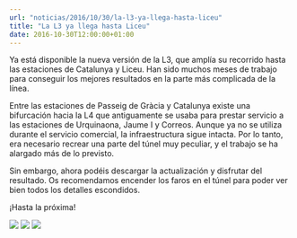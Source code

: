 ```yaml
---
url: "noticias/2016/10/30/la-l3-ya-llega-hasta-liceu"
title: "La L3 ya llega hasta Liceu"
date: 2016-10-30T12:00:00+01:00
---
```

Ya está disponible la nueva versión de la L3, que amplía su recorrido hasta las estaciones de Catalunya y Liceu. Han sido muchos meses de trabajo para conseguir los mejores resultados en la parte más complicada de la línea.

Entre las estaciones de Passeig de Gràcia y Catalunya existe una bifurcación hacia la L4 que antiguamente se usaba para prestar servicio a las estaciones de Urquinaona, Jaume I y Correos. Aunque ya no se utiliza durante el servicio comercial, la infraestructura sigue intacta. Por lo tanto, era necesario recrear una parte del túnel muy peculiar, y el trabajo se ha alargado más de lo previsto.

Sin embargo, ahora podéis descargar la actualización y disfrutar del resultado. Os recomendamos encender los faros en el túnel para poder ver bien todos los detalles escondidos.

¡Hasta la próxima!

<img src="/images/noticies/20161030/1.png">

<img src="/images/noticies/20161030/2.png">

<img src="/images/noticies/20161030/3.png">
